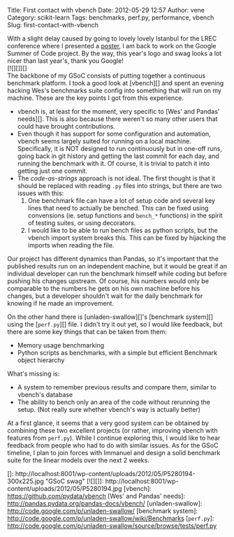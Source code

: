 Title: First contact with vbench
Date: 2012-05-29 12:57
Author: vene
Category: scikit-learn
Tags: benchmarks, perf.py, performance, vbench
Slug: first-contact-with-vbench

With a slight delay caused by going to lovely lovely Istanbul for the
LREC conference where I presented a [poster][], I am back to work on the
Google Summer of Code project. By the way, this year's logo and swag
looks a lot nicer than last year's, thank you Google!  
[![][]][]  
The backbone of my GSoC consists of putting together a continuous
benchmark platform. I took a good look at [vbench][] and spent an
evening hacking Wes's benchmarks suite config into something that will
run on my machine. These are the key points I got from this experience.

-   vbench is, at least for the moment, very specific to [Wes' and
    Pandas' needs][]. This is also because there weren't so many other
    users that could have brought contributions.
-   Even though it has support for some configuration and automation,
    vbench seems largely suited for running on a local machine.
    Specifically, it is NOT designed to run continuously but in one-off
    runs, going back in git history and getting the last commit for each
    day, and running the benchmark with it. Of course, it is trivial to
    patch it into getting just one commit.
-   The *code-as-strings* approach is not ideal. The first thought is
    that it should be replaced with reading `.py` files into strings,
    but there are two issues with this:
    1.  One benchmark file can have a lot of setup code and several key
        lines that need to actually be benched. This can be fixed using
        convensions (ie. setup functions and `bench_*` functions) in the
        spirit of testing suites, or using decorators.
    2.  I would like to be able to run bench files as python scripts,
        but the vbench import system breaks this. This can be fixed by
        hijacking the imports when reading the file.

Our project has different dynamics than Pandas, so it's important that
the published results run on an independent machine, but it would be
great if an individual developer can run the benchmark himself while
coding but before pushing his changes upstream. Of course, his numbers
would only be comparable to the numbers he gets on his own machine
before his changes, but a developer shouldn't wait for the daily
benchmark for knowing if he made an improvement.

On the other hand there is [unladen-swallow][]'s [benchmark system][]
using the [`perf.py`][] file. I didn't try it out yet, so I would like
feedback, but there are some key things that can be taken from them:

-   Memory usage benchmarking
-   Python scripts as benchmarks, with a simple but efficient Benchmark
    object hierarchy

What's missing is:

-   A system to remember previous results and compare them, similar to
    vbench's database
-   The ability to bench only an area of the code without rerunning the
    setup. (Not really sure whether vbench's way is actually better)

At a first glance, it seems that a very good system can be obtained by
combining these two excellent projects (or rather, improving vbench with
features from `perf.py`). While I continue exploring this, I would like
to hear feedback from people who had to do with similar issues. As for
the GSoC timeline, I plan to join forces with Immanuel and design a
solid benchmark suite for the linear models over the next 2 weeks.

  [poster]: http://vene.ro/papers/lrec12-poster.pdf
  []: http://localhost:8001/wp-content/uploads/2012/05/P5280194-300x225.jpg
    "GSoC swag"
  [![][]]: http://localhost:8001/wp-content/uploads/2012/05/P5280194.jpg
  [vbench]: https://github.com/pydata/vbench
  [Wes' and Pandas' needs]: http://pandas.pydata.org/pandas-docs/vbench/
  [unladen-swallow]: http://code.google.com/p/unladen-swallow/
  [benchmark system]: http://code.google.com/p/unladen-swallow/wiki/Benchmarks
  [`perf.py`]: http://code.google.com/p/unladen-swallow/source/browse/tests/perf.py
